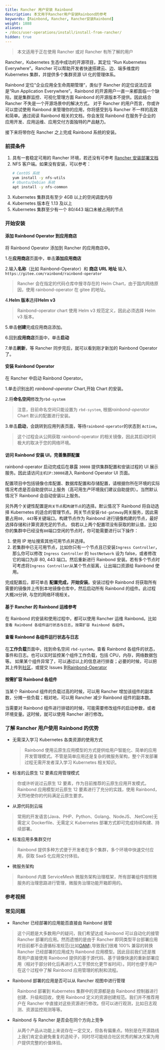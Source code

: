 ```yaml
---
title: Rancher 用户安装 Rainbond
description: 本文用于Rancher用户安装Rainbond的参考
keywords: [Rainbond, Rancher, Rancher安装Rainbond]
weight: 1888
aliases:
- /docs/user-operations/install/install-from-rancher/
hidden: true
---
```


> 本文适用于正在使用 Rancher 或对 Rancher 有所了解的用户

Rancher，Kubernetes 生态中成功的开源项目，其定位 “Run Kubernetes Everywhere”。Rancher 可以帮助开发者快速搭建云、边、端多维度的 Kubernetes 集群，并提供多个集群资源 UI 化的管理体系。

Rainbond 定位“企业应用全生命周期管理“，类似于 Rancher 的定位说法应该是“Run Application Everywhere”。Rainbond 的开源用户一直一来都面临一个缺陷，就是集群监控、可视化管理方面 Rainbond 的开源版本不提供。因此结合 Rancher 不失是一个开源场景中的解决方式。 对于 Rancher 的用户而言，你或许可以尝试使用 Rainbond 来管理你的应用，你将感受到与 Rancher 不一样的高效和简单。通过阅读 Rainbond 相关的文档，你会发现 Rainbond 在服务于企业的应用开发、应用运维、应用交付方面独特的产品魅力。

接下来将带你在 Rancher 之上完成 Rainbond 系统的安装。

### 前提条件

1. 具有一套稳定可用的 Rancher 环境，若还没有可参考 [Rancher 安装部署文档](https://rancher.com/docs/rancher/v2.x/en/installation/)
1. NFS 客户端。如果没有安装，可以参考：
    ```bash
    # CentOS 系统
    yum install -y nfs-utils
    # Ubuntu/Debian 系统
    apt install -y nfs-common
    ```
1. Kubernetes 集群具有至少 4GB 以上的空闲调度内存
1. Kubernetes 版本在 1.13 及以上
1. Kubernetes 集群至少有一个 80/443 端口未被占用的节点

### 开始安装

#### 添加 Rainbond Operator 到应用商店

将 Rainbond Operator 添加到 Rancher 的应用商店中。

1.在**应用商店**页面中，单击**添加应用商店**

2.输入**名称**（比如 Rainbond-Operator）和 **商店 URL 地址** 输入 `https://gitee.com/rainbond/rainbond-operator`

> Rancher 会在指定的代码仓库中搜寻存在的 Helm Chart，由于国内网络原因，使用 rainbond-operator 在 gitee 的地址。

4.**Helm 版本**选择**Helm v3**

> Rainbond-operator chart 使用 Helm v3 规范定义，因此必须选择 Helm v3 版本。

5.单击**创建**完成应用商店添加。

6.回到**应用商店**页面中，单击**启动**

7.单击**刷新**，等 Rancher 同步完后，就可以看到刚才新加的 Rainbond Operator 了。

#### 安装 Rainbond Operator

在 Rancher 中启动 Rainbond Operator。

1.单击识别出的 _rainbond-operator_ Chart,开始 Chart 的安装。

2.将**命名空间**修改为`rbd-system`

> 注意，目前命名空间只能设置为 `rbd-system`, 根据*rainbond-operator* Chart 默认的配置进行安装。

3.单击**启动**，会跳转到应用列表页面，等待`rainbond-operator`的状态到 `Active`。

> 这个过程会从公网获取 rainbond-operator 的相关镜像，因此其启动时间极大的取决于您的网络环境。

#### 访问 Rainbond 安装 UI，完善集群配置

rainbond-operator 启动完成后在暴露 `30008` 提供集群配置和安装过程的 UI 展示服务。因此请访问`主机IP:30008`进入 Rainbond Operator UI 页面。

配置项目中包括镜像仓库配置、数据库配置和存储配置，请根据你所在环境的实际情况考虑是否自助提供以上服务（高可用生产环境我们建议自助提供）。当然默认情况下 Rainbond 会自动安装以上服务。

另外两个关键性配置是`网关节点`和`构建节点`的选择。默认情况下 Rainbond 将自动选择 Kubernetes 的适合的管理节点。网关节点安装`rbd-gateway`网关服务，因此需要占用`80, 443`等关键端口。构建节点作为 Rainbond 进行镜像构建的节点，最好选择存储和计算资源充足的节点。 倘若以上两个配置项没有获取的默认值，比如你的集群中已经没有`80`端口空闲的节点时，你可能需要进行以下操作：

1. 使用 IP 地址搜索其他可用节点并选择。
2. 若集群中已无可用节点，比如你只有一个节点且已安装`Ingress Controller`，那么你可以修改 `Ingress Controller` 的 `hostNetwork` 设为 false，或者修改它的端口为非 80, 443 端口。然后重新进行 Rainbond 安装。若有多个节点时可考虑将`Ingress Controller`从某个节点驱离，让出端口资源给 Rainbond 使用。

完成配置后，即可单击 **配置完成，开始安装**。安装过程中 Rainbond 将获取所有需要的镜像并上传到本地镜像仓库中，然后启动所有 Rainbond 的组件。此过程大概`20`分钟, 与您的网络环境相关。

#### 基于 Rancher 的 Rainbond 运维参考

在 Rainbond 的安装和使用过程中，都可以使用 Rancher 运维 Rainbond。比如`查看 Rainbond 各组件运行状态与日志`，`按需扩容 Rainbond 各组件`。

#### 查看 Rainbond 各组件运行状态与日志

在**工作负载**页面中，找到命名空间 `rbd-system`，查看 Rainbond 各组件的状态，事件和日志。也可以实时监控某个组件工作负载，包括 CPU，内存，网络数据包等。
如果某个组件异常了，可以通过以上的信息进行排查；必要的时候，可以把其上传到[社区](https://t.goodrain.com/)，或提交 Issues 到[Rainbond-Operator](https://github.com/goodrain/rainbond-operator/issues)

#### 按需扩容 Rainbond 各组件

当某个 Rainbond 组件的负载过高的时候，可以用 Rancher 增加该组件的副本数，分摊一些负载；相对地，可以用 Rancher 减少 Rainbond 组件的副本数。

当需要对 Rainbond 组件进行排错的时候，可能需要修改组件的启动参数，或者环境变量。这时候，就可以使用 Rancher 进行修改。

### 了解 Rancher 用户使用 Rainbond 的优势

- 无需深入学习 Kubernetes 各类资源的使用方式

  > Rainbond 使用云原生应用模型的方式提供给用户智能化、简单的应用开发管理模式。不管是简单应用还是复杂的微服务架构，整个开发部署过程无需开发者深入学习 Kubernetes 相关知识。

- 标准的云原生 12 要素应用管理模式

> 你或许听说过云原生 12 要素，作为目前推荐的云原生应用开发模式。Rainbond 应用模型对云原生 12 要素进行了充分的实践，使用 Rainbond，天然地使你的代码满足云原生要求。

- 从源代码到云端

> 常用的开发语言(Java、PHP、Python、Golang、NodeJS、.NetCore)无需定义 Dockerfile、无需定义 Kubernetes 部署方式即可完成持续构建、持续部署。

- 标准应用多集群交付

> Rainbond 提供多种方式便于开发者在多个集群，多个环境中快速交付应用，获取 SaaS 化应用交付体验。

- 微服务架构

> Rainbond 内置 ServiceMesh 微服务架构治理框架，所有部署组件按照微服务的治理思路进行管理，微服务治理功能开箱即用的。

### 参考视频

<bibili-video src="//player.bilibili.com/player.html?aid=625675438&bvid=BV1kt4y117Gu&cid=191668386&page=1" href="https://www.bilibili.com/video/BV1kt4y117Gu/" title="Rancher安装Rainbond, 并做应用部署的简单对比演示" />

### 常见问题

- Rancher 已经部署的应用能否直接由 Rainbond 接管

> 这个问题是大多数用户的疑问，我们希望达成 Rainbond 可以自动化的接管 Rancher 部署的应用。然而遗憾的是由于 Rancher 即同类型平台部署应用时目前都不会遵循标准规范(比如[OAM](https://oam.dev/)),导致我们很难 100% 兼容的转换 Rancher 已经部署的应用成为 Rainbond 应用模型。因此目前我们还是推荐用户直接使用 Rainbond 提供的基于源代码、基于镜像快速的重新部署应用（相对于部分转化后再进行人工干预优化更节省时间）。同时也便于用户在这个过程中了解 Rainbond 应用管理的机制和流程。

- Rainbond 部署的应用是否可以从 Rancher 视图中进行管理

> Rainbond 部署到 Kubernetes 集群中的资源都是由 Rainbond 控制器进行创建、升级和回收，使用 Rainbond 定义的资源创建规范。我们并不推荐用户在 Rancher 中直接对这些资源进行修改。但可以进行观测，比如日志观测、资源监控观测等等。

- Rainbond 与 Rancher 是否会在同个方向上竞争

> 从两个产品从功能上来说存在一定交叉，但各有偏重点。特别是在开源路线上我们肯定会避免重复的造轮子，同时尽可能结合社区优秀的解决方案为用户提供完整的价值体验。
